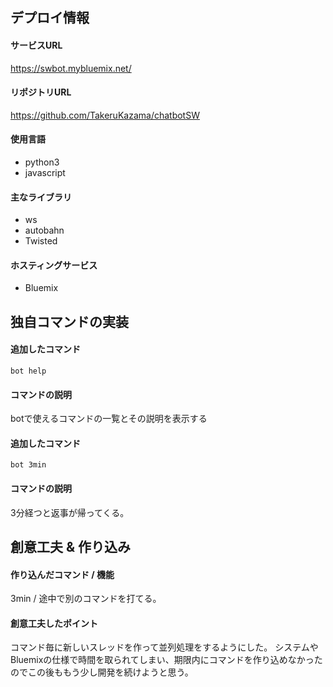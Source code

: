 ## デプロイ情報
#### サービスURL
https://swbot.mybluemix.net/

#### リポジトリURL
https://github.com/TakeruKazama/chatbotSW

#### 使用言語
- python3
- javascript

#### 主なライブラリ
- ws
- autobahn
- Twisted

####  ホスティングサービス
- Bluemix

## 独自コマンドの実装
#### 追加したコマンド
```
bot help
```
#### コマンドの説明
botで使えるコマンドの一覧とその説明を表示する

#### 追加したコマンド
```
bot 3min
```
#### コマンドの説明
3分経つと返事が帰ってくる。
## 創意工夫 & 作り込み
#### 作り込んだコマンド / 機能
3min / 途中で別のコマンドを打てる。

#### 創意工夫したポイント
コマンド毎に新しいスレッドを作って並列処理をするようにした。
システムやBluemixの仕様で時間を取られてしまい、期限内にコマンドを作り込めなかったのでこの後ももう少し開発を続けようと思う。
